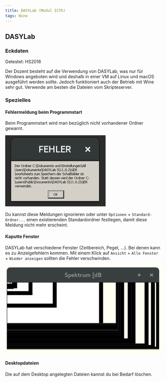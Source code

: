 ```yaml
---
title: DASYLab (Modul ICTh)
tags: Wine
---
```


## DASYLab
### Eckdaten
Getestet: HS2016

Der Dozent besteht auf die Verwendung von DASYLab, was nur für Windows angeboten wird und deshalb in einer VM auf Linux und macOS ausgeführt werden sollte. Jedoch funktioniert auch der Betrieb mit Wine sehr gut. Verwende am besten die Dateien vom Skripteserver.

### Spezielles
#### Fehlermeldung beim Programmstart
Beim Programmstart wird man bezüglich nicht vorhandener Ordner gewarnt.

![Fehlermeldung beim Programmstart](/assets/tipps/wine/dasylab-1.png)

Du kannst diese Meldungen ignorieren oder unter `Optionen` + `Standard-Ordner...` einen existierenden Standardordner festlegen, damit diese Meldung nicht mehr erscheint.

#### Kaputte Fenster
DASYLab hat verschiedene Fenster (Zeitbereich, Pegel, ...). Bei denen kann es zu Anzeigefehlern kommen. Mit einem Klick auf `Ansicht` + `Alle Fenster` + `Wieder anzeigen` sollten die Fehler verschwinden.

![Anzeigefehler der Fenster](/assets/tipps/wine/dasylab-2.png)

#### Desktopdateien
Die auf dem Desktop angelegten Dateien kannst du bei Bedarf löschen.
